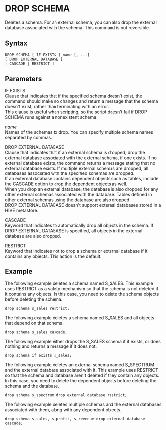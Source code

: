# DROP SCHEMA<a name="r_DROP_SCHEMA"></a>

Deletes a schema\. For an external schema, you can also drop the external database associated with the schema\. This command is not reversible\.

## Syntax<a name="r_DROP_SCHEMA-synopsis"></a>

```
DROP SCHEMA [ IF EXISTS ] name [, ...] 
[ DROP EXTERNAL DATABASE ]
[ CASCADE | RESTRICT ]
```

## Parameters<a name="r_DROP_SCHEMA-parameters"></a>

IF EXISTS  
Clause that indicates that if the specified schema doesn’t exist, the command should make no changes and return a message that the schema doesn't exist, rather than terminating with an error\.  
This clause is useful when scripting, so the script doesn’t fail if DROP SCHEMA runs against a nonexistent schema\.

 *name*   
Names of the schemas to drop\. You can specify multiple schema names separated by commas\.

 DROP EXTERNAL DATABASE   
Clause that indicates that if an external schema is dropped, drop the external database associated with the external schema, if one exists\. If no external database exists, the command returns a message stating that no external database exists\. If multiple external schemas are dropped, all databases associated with the specified schemas are dropped\.   
If an external database contains dependent objects such as tables, include the CASCADE option to drop the dependent objects as well\.   
When you drop an external database, the database is also dropped for any other external schemas associated with the database\. Tables defined in other external schemas using the database are also dropped\.   
DROP EXTERNAL DATABASE doesn't support external databases stored in a HIVE metastore\. 

CASCADE  
Keyword that indicates to automatically drop all objects in the schema\. If DROP EXTERNAL DATABASE is specified, all objects in the external database are also dropped\.

RESTRICT  
Keyword that indicates not to drop a schema or external database if it contains any objects\. This action is the default\.

## Example<a name="r_DROP_SCHEMA-example"></a>

The following example deletes a schema named S\_SALES\. This example uses RESTRICT as a safety mechanism so that the schema is not deleted if it contains any objects\. In this case, you need to delete the schema objects before deleting the schema\.

```
drop schema s_sales restrict;
```

The following example deletes a schema named S\_SALES and all objects that depend on that schema\.

```
drop schema s_sales cascade;
```

The following example either drops the S\_SALES schema if it exists, or does nothing and returns a message if it does not\.

```
drop schema if exists s_sales;
```

The following example deletes an external schema named S\_SPECTRUM and the external database associated with it\. This example uses RESTRICT so that the schema and database aren't deleted if they contain any objects\. In this case, you need to delete the dependent objects before deleting the schema and the database\.

```
drop schema s_spectrum drop external database restrict;
```

The following example deletes multiple schemas and the external databases associated with them, along with any dependent objects\. 

```
drop schema s_sales, s_profit, s_revenue drop external database cascade;
```